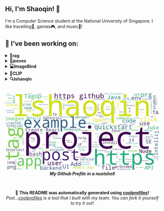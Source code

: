 
## Hi, I'm Shaoqin! 👋
I'm a Computer Science student at the National University of Singapore. I like travelling🚀, games🎮, and music🎵!

## 🔨 I've been working on:

<details>
<summary><strong>🧽rag</strong></summary>
Link to repo: https://github.com/lshaoqin/rag
<br/>
This repository contains an implementation and testing of Retrieval Augmented Generation (RAG), a method that combines information retrieval and text generation for natural language processing tasks.

---

The rag repository underwent multiple updates and bug fixes. Changes include API enhancements, Milvus integration, GPU support, and embedding improvements to prevent memory issues. Tests were created for Milvus and text embeddings.
</details>

<details>
<summary><strong>💼jeeves</strong></summary>
Link to repo: https://github.com/lshaoqin/jeeves
<br/>
This repository contains a command-line interface (CLI) for loading, analyzing, and visualizing data using straightforward text queries.

---

The commits involve removing unused imports, updating dependencies, setting up virtual environment, and creating database methods for the CLI tool.
</details>

<details>
<summary><strong>💻ImageBind</strong></summary>
Link to repo: https://github.com/lshaoqin/ImageBind
<br/>
This repository contains ImageBind, a tool for embedding images into a shared space for visual comparison and analysis.

---

Commits include uploading test results, updating GPU test timing, fixing API errors, setting up Milvus, and adding phone test data. Additionally, build and package files were added to the gitignore.
</details>

<details>
<summary><strong>📎CLIP</strong></summary>
Link to repo: https://github.com/lshaoqin/CLIP
<br/>
This repository contains CLIP (Contrastive Language-Image Pretraining) model for predicting the most relevant text snippet corresponding to an image.

---

Commits in the CLIP repository include fixing the API for demo readiness, updating dependencies, and integrating the TOM API.
</details>

<details>
<summary><strong>🔍lshaoqin</strong></summary>
Link to repo: https://github.com/lshaoqin/lshaoqin
<br/>
This repository contains a comprehensive guide and resources for beginners to learn web development, including HTML, CSS, and JavaScript, with step-by-step tutorials and exercises.

---

Multiple commits have been made to auto-update the README.md file within the repository named lshaoqin.
</details>

<br>

<p align="center">
  <img src="https://github.com/lshaoqin/lshaoqin/blob/main/out.jpg" alt="My Word Cloud" />
  <br />
  <em><strong>My Github Profile in a nustshell</strong></em>
</p>

<br>

<p align="center">
📢 <strong>This README was automatically generated using <a href="https://github.com/lshaoqin/coolprofiles">coolprofiles</a>!</strong>
<br>
<em>Psst...<a href="https://github.com/lshaoqin/coolprofiles">coolprofiles</a> is a tool that I built with my team. You can fork it yourself to try it out!</em>
</p>
